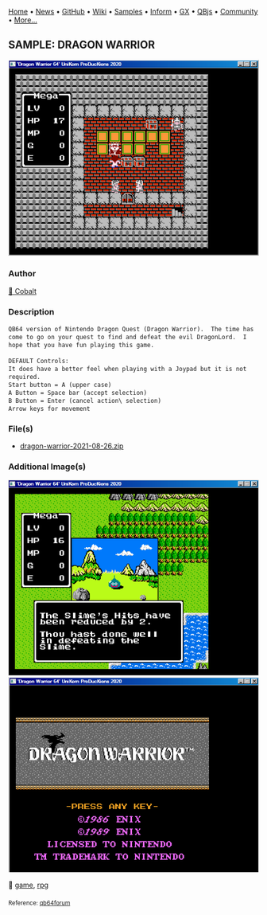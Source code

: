 [Home](https://qb64.com) • [News](../../news.md) • [GitHub](https://github.com/QB64Official/qb64) • [Wiki](https://github.com/QB64Official/qb64/wiki) • [Samples](../../samples.md) • [Inform](../../inform.md) • [GX](../../gx.md) • [QBjs](../../qbjs.md) • [Community](../../community.md) • [More...](../../more.md)

## SAMPLE: DRAGON WARRIOR

![dragon-warrior-64-gameplay1-screenshot.png](img/dragon-warrior-64-gameplay1-screenshot.png)

### Author

[🐝 Cobalt](../cobalt.md) 

### Description

```text
QB64 version of Nintendo Dragon Quest (Dragon Warrior).  The time has come to go on your quest to find and defeat the evil DragonLord.  I hope that you have fun playing this game.

DEFAULT Controls:
It does have a better feel when playing with a Joypad but it is not required.
Start button = A (upper case)
A Button = Space bar (accept selection)
B Button = Enter (cancel action\ selection)
Arrow keys for movement
```

### File(s)

* [dragon-warrior-2021-08-26.zip](src/dragon-warrior-2021-08-26.zip)

### Additional Image(s)

![dragon-warrior-64-gameplay2-screenshot.png](img/dragon-warrior-64-gameplay2-screenshot.png)
![dragon-warrior-64-title-screenshot.png](img/dragon-warrior-64-title-screenshot.png)

🔗 [game](../game.md), [rpg](../rpg.md)


<sub>Reference: [qb64forum](https://qb64forum.alephc.xyz/index.php?topic=2695.0) </sub>
